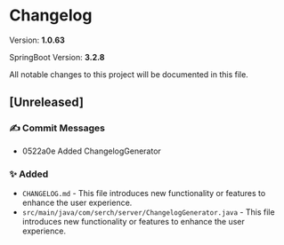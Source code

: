 # Changelog

Version: **1.0.63**

SpringBoot Version: **3.2.8**

All notable changes to this project will be documented in this file.

## [Unreleased]

### ✍️ Commit Messages

* 0522a0e Added ChangelogGenerator

### ✨ Added

* `CHANGELOG.md` - This file introduces new functionality or features to enhance the user experience.
* `src/main/java/com/serch/server/ChangelogGenerator.java` - This file introduces new functionality or features to enhance the user experience.
